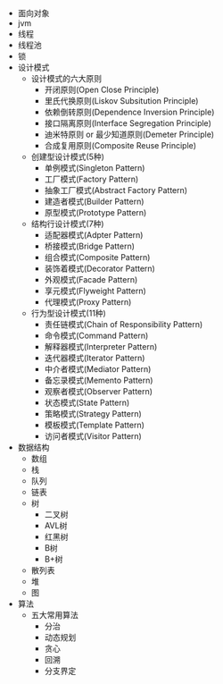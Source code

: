 - 面向对象
- jvm
- 线程
- 线程池
- 锁
- 设计模式
  - 设计模式的六大原则
    - 开闭原则(Open Close Principle)
    - 里氏代换原则(Liskov Subsitution Principle)
    - 依赖倒转原则(Dependence Inversion Principle)
    - 接口隔离原则(Interface Segregation Principle)
    - 迪米特原则 or 最少知道原则(Demeter Principle)
    - 合成复用原则(Composite Reuse Principle)
  - 创建型设计模式(5种)
    - 单例模式(Singleton Pattern)
    - 工厂模式(Factory Pattern)
    - 抽象工厂模式(Abstract Factory Pattern)
    - 建造者模式(Builder Pattern)
    - 原型模式(Prototype Pattern)
  - 结构行设计模式(7种)
    - 适配器模式(Adpter Pattern)
    - 桥接模式(Bridge Pattern)
    - 组合模式(Composite Pattern)
    - 装饰着模式(Decorator Pattern)
    - 外观模式(Facade Pattern)
    - 享元模式(Flyweight Pattern)
    - 代理模式(Proxy Pattern)
  - 行为型设计模式(11种)
    - 责任链模式(Chain of Responsibility Pattern)
    - 命令模式(Command Pattern)
    - 解释器模式(Interpreter Pattern)
    - 迭代器模式(Iterator Pattern)
    - 中介者模式(Mediator Pattern)
    - 备忘录模式(Memento Pattern)
    - 观察者模式(Observer Pattern)
    - 状态模式(State Pattern)
    - 策略模式(Strategy Pattern)
    - 模板模式(Template Pattern)
    - 访问者模式(Visitor Pattern)
- 数据结构
  - 数组
  - 栈
  - 队列
  - 链表
  - 树
    - 二叉树
    - AVL树
    - 红黑树
    - B树
    - B+树
  - 散列表
  - 堆
  - 图
- 算法
  - 五大常用算法
    - 分治
    - 动态规划
    - 贪心
    - 回溯
    - 分支界定

